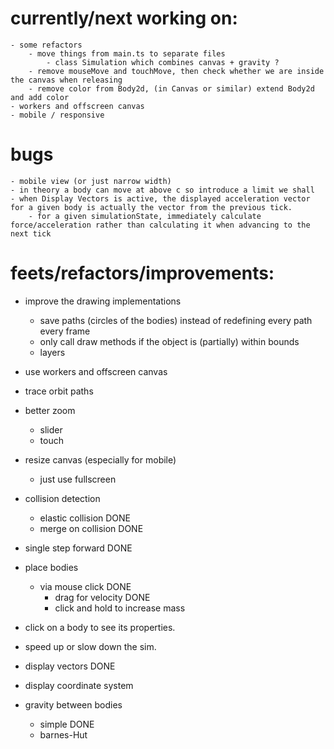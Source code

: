 # currently/next working on:
    - some refactors
        - move things from main.ts to separate files
            - class Simulation which combines canvas + gravity ?
        - remove mouseMove and touchMove, then check whether we are inside the canvas when releasing
        - remove color from Body2d, (in Canvas or similar) extend Body2d and add color
    - workers and offscreen canvas
    - mobile / responsive

# bugs
    - mobile view (or just narrow width)
    - in theory a body can move at above c so introduce a limit we shall
    - when Display Vectors is active, the displayed acceleration vector for a given body is actually the vector from the previous tick.
        - for a given simulationState, immediately calculate force/acceleration rather than calculating it when advancing to the next tick

# feets/refactors/improvements:
- improve the drawing implementations
    - save paths (circles of the bodies) instead of redefining every path every frame
    - only call draw methods if the object is (partially) within bounds
    - layers

- use workers and offscreen canvas

- trace orbit paths

- better zoom
    - slider
    - touch

- resize canvas (especially for mobile)
    - just use fullscreen

- collision detection
    - elastic collision DONE
    - merge on collision DONE
- single step forward DONE
- place bodies
    - via mouse click DONE
        - drag for velocity DONE
        - click and hold to increase mass
- click on a body to see its properties.
- speed up or slow down the sim.
- display vectors DONE
- display coordinate system
- gravity between bodies
    - simple DONE
    - barnes-Hut


